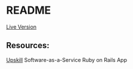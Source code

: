 # README
[Live Version](https://secret-bastion-43732.herokuapp.com)

## Resources:
[Upskill](http://upskillcourses.com) Software-as-a-Service Ruby on Rails App
